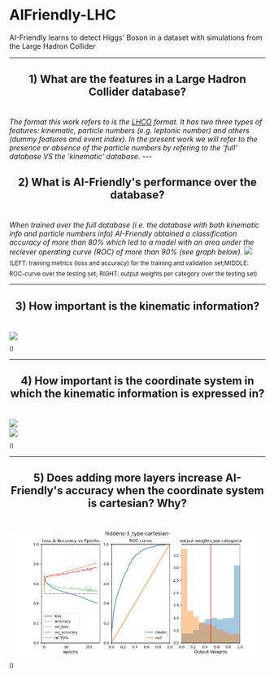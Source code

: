 # AIFriendly-LHC
AI-Friendly learns to detect Higgs' Boson in a dataset with simulations from the Large Hadron Collider 

---

<h2><p align="center"><b>1) What are the features in a Large Hadron Collider database?</b></p></h2>
<br>
<i>The format this work refers to is the <a href="http://madgraph.phys.ucl.ac.be/Manual/lhco.html">LHCO</a> format. It has two three types of features: kinematic, particle numbers (e.g. leptonic number) and others (dummy features and event index). In the present work we will refer to the presence or absence of the particle numbers by refering to the 'full' database VS the 'kinematic' database.</i>
---


<h2><p align="center"><b>2) What is AI-Friendly's performance over the database?</b></p></h2>
<br>
<i>When trained over the full database (i.e. the database with both kinematic info and particle numbers info) AI-Friendly obtained a classification accuracy of more than 80% which led to a model with an area under the reciever operating curve (ROC) of more than 90% (see graph below).</i>
<img src="static/hiddens-2_type-.png">
<br>
<sub>(LEFT: training metrics (loss and accuracy) for the training and validation set;MIDDLE: ROC-curve over the testing set; RIGHT: output weights per category over the testing set)</sub>

---


<h2><p align="center"><b>3) How important is the kinematic information?</b></p></h2>
<br>
<i></i>
<img src="static/hiddens-2_type-.png">
<br>
<sub>()</sub>

---


<h2><p align="center"><b>4) How important is the coordinate system in which the kinematic information is expressed in?</b></p></h2>
<br>
<i></i>
<img src="static/hiddens-2_type-.png">
<br>
<img src="static/hiddens-2_type-cartesian.png">
<br>
<sub>()</sub>

---


<h2><p align="center"><b>5) Does adding more layers increase AI-Friendly's accuracy when the coordinate system is cartesian? Why?</b></p></h2>
<br>
<i></i>
<img src="static/hiddens-4_type-cartesian-.png">
<br>
<sub>()</sub>

